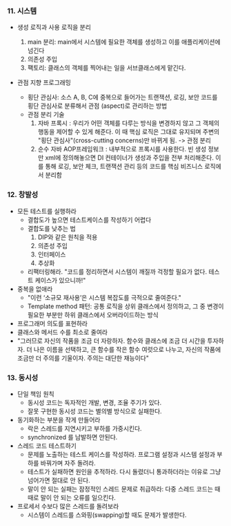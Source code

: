 ### 11. 시스템
- 생성 로직과 사용 로직을 분리
  1. main 분리: main에서 시스템에 필요한 객체를 생성하고 이를 애플리케이션에 넘긴다
  2. 의존성 주입
  3. 팩토리: 클래스의 객체를 찍어내는 일을 서브클래스에게 맡긴다.

- 관점 지향 프로그래밍
  - 횡단 관심사: 소스 A, B, C에 중복으로 들어가는 트랜잭션, 로깅, 보안 코드를 횡단 관심사로 분류해서 관점 (aspect)로 관리하는 방법
  - 관점 분리 기술
    1. 자바 프록시 : 우리가 어떤 객체를 다루는 방식을 변경하지 않고 그 객체의 행동을 제어할 수 있게 해준다. 이 때 핵심 로직은 그대로 유지되며 주변의 "횡단 관심사"(cross-cutting concerns)만 바뀌게 됨. -> 관점 분리
    2. 순수 자바 AOP프레임워크 : 내부적으로 프록시를 사용한다. 빈 생성 정보만 xml에 정의해놓으면 DI 컨테이너가 생성과 주입을 전부 처리해준다. 이를 통해 로깅, 보안 체크, 트랜잭션 관리 등의 코드를 핵심 비즈니스 로직에서 분리함

### 12. 창발성
- 모든 테스트를 실행하라
  - 결합도가 높으면 테스트케이스를 작성하기 어렵다
  - 결합도를 낮추는 법
    1. DIP와 같은 원칙을 적용
    2. 의존성 주입
    3. 인터페이스
    4. 추상화
  - 리팩터링해라. "코드를 정리하면서 시스템이 깨질까 걱정할 필요가 없다. 테스트 케이스가 있으니까!"
- 중복을 없애라
  - "이런 ‘소규모 재사용’은 시스템 복잡도를 극적으로 줄여준다." 
  - Template method 패턴: 공통 로직을 상위 클래스에서 정의하고, 그 중 변경이 필요한 부분만 하위 클래스에서 오버라이드하는 방식
- 프로그래머 의도를 표현하라
- 클래스와 메서드 수를 최소로 줄여라
- "그러므로 자신의 작품을 조금 더 자랑하자. 함수와 클래스에 조금 더 시간을 투자하자.
더 나은 이름을 선택하고, 큰 함수를 작은 함수 여럿으로 나누고, 자신의 작품에 조금만 더 주의를 기울이자. 주의는 대단한 재능이다"

### 13. 동시성
- 단일 책임 원칙
  - 동시성 코드는 독자적인 개발, 변경, 조율 주기가 있다.
  - 잘못 구현한 동시성 코드는 별의별 방식으로 실패한다.
- 동기화하는 부분을 작게 만들어라
  - 락은 스레드를 지연시키고 부하를 가중시킨다.
  - synchronized 를 남발하면 안된다.
- 스레드 코드 테스트하기
  - 문제를 노출하는 테스트 케이스를 작성하라. 프로그램 설정과 시스템 설정과 부하를 바꿔가며 자주 돌려라.
  - 테스트가 실패하면 원인을 추적하라. 다시 돌렸더니 통과하더라는 이유로 그냥 넘어가면 절대로 안 된다.
  - 말이 안 되는 실패는 잠정적인 스레드 문제로 취급하라: 다중 스레드 코드는 때때로 말이 안 되는 오류를 일으킨다.
- 프로세서 수보다 많은 스레드를 돌려보라
  - 시스템이 스레드를 스와핑(swapping)할 때도 문제가 발생한다.

